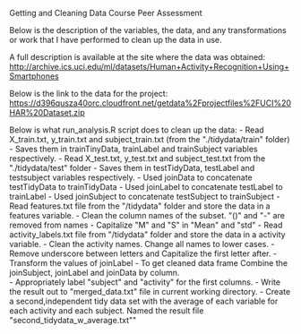 Getting and Cleaning Data Course
Peer Assessment

Below is the description of the variables, the data, and any transformations or work that I have performed to clean up the data in use.

A full description is available at the site where the data was obtained:
http://archive.ics.uci.edu/ml/datasets/Human+Activity+Recognition+Using+Smartphones

Below is the link to the data for the project:
https://d396qusza40orc.cloudfront.net/getdata%2Fprojectfiles%2FUCI%20HAR%20Dataset.zip

Below is what run_analysis.R script does to clean up the data:
    - Read X_train.txt, y_train.txt and subject_train.txt (from the "./tidydata/train" folder)
    - Saves them in trainTinyData, trainLabel and trainSubject variables respectively.
    - Read X_test.txt, y_test.txt and subject_test.txt from the "./tidydata/test" folder 
    - Saves them in testTidyData, testLabel and testsubject variables respectively.
    - Used joinData to concatenate testTidyData to trainTidyData
    - Used joinLabel to concatenate testLabel to trainLabel
    - Used joinSubject to concatenate testSubject to trainSubject
    - Read features.txt file from the "/tidydata" folder and store the data in a features variable.
    - Clean the column names of the subset. "()" and "-" are removed from names
    - Capitalize "M" and "S" in "Mean" and "std"
    - Read activity_labels.txt file from "/tidydata" folder and store the data in a activity variable.
    - Clean the activity names. Change all names to lower cases. 
    - Remove underscore between letters and Capitalize the first letter after.
    - Transform the values of joinLabel
    - To get cleaned data frame Combine the joinSubject, joinLabel and joinData by column.    
    - Appropriately label "subject" and "activity" for the first columns. 
    - Write the result out to "merged_data.txt" file in current working directory.
    - Create a second,independent tidy data set with the average of each variable for each activity and each subject. Named the result file "second_tidydata_w_average.txt""